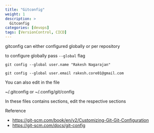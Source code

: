 ```yaml
---
title: "Gitconfig"
weight: 1
description: >
  Gitconfig
categories: [devops]
tags: [VersionControl, CICD]
---
```


gitconfig can either configured globally or per repository 

to configure globally pass `--global` flag

```
git config --global user.name "Rakesh Nagarajan"

git config --global user.email rakesh.core01@gmail.com
```

You can also edit in the file 

~/.gitconfig or  ~/.config/git/config

In these files contains sections, edit the respective sections

Reference
- https://git-scm.com/book/en/v2/Customizing-Git-Git-Configuration
- https://git-scm.com/docs/git-config
